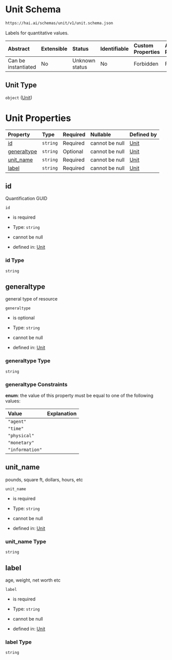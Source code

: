 # Unit Schema

```txt
https://hai.ai/schemas/unit/v1/unit.schema.json
```

Labels for quantitative values.

| Abstract            | Extensible | Status         | Identifiable | Custom Properties | Additional Properties | Access Restrictions | Defined In                                                                        |
| :------------------ | :--------- | :------------- | :----------- | :---------------- | :-------------------- | :------------------ | :-------------------------------------------------------------------------------- |
| Can be instantiated | No         | Unknown status | No           | Forbidden         | Forbidden             | none                | [unit.schema.json](../../schemas/unit/v1/unit.schema.json "open original schema") |

## Unit Type

`object` ([Unit](unit.md))

# Unit Properties

| Property                    | Type     | Required | Nullable       | Defined by                                                                                                       |
| :-------------------------- | :------- | :------- | :------------- | :--------------------------------------------------------------------------------------------------------------- |
| [id](#id)                   | `string` | Required | cannot be null | [Unit](unit-properties-id.md "https://hai.ai/schemas/unit/v1/unit.schema.json#/properties/id")                   |
| [generaltype](#generaltype) | `string` | Optional | cannot be null | [Unit](unit-properties-generaltype.md "https://hai.ai/schemas/unit/v1/unit.schema.json#/properties/generaltype") |
| [unit\_name](#unit_name)    | `string` | Required | cannot be null | [Unit](unit-properties-unit_name.md "https://hai.ai/schemas/unit/v1/unit.schema.json#/properties/unit_name")     |
| [label](#label)             | `string` | Required | cannot be null | [Unit](unit-properties-label.md "https://hai.ai/schemas/unit/v1/unit.schema.json#/properties/label")             |

## id

Quantification GUID

`id`

*   is required

*   Type: `string`

*   cannot be null

*   defined in: [Unit](unit-properties-id.md "https://hai.ai/schemas/unit/v1/unit.schema.json#/properties/id")

### id Type

`string`

## generaltype

general type of resource

`generaltype`

*   is optional

*   Type: `string`

*   cannot be null

*   defined in: [Unit](unit-properties-generaltype.md "https://hai.ai/schemas/unit/v1/unit.schema.json#/properties/generaltype")

### generaltype Type

`string`

### generaltype Constraints

**enum**: the value of this property must be equal to one of the following values:

| Value           | Explanation |
| :-------------- | :---------- |
| `"agent"`       |             |
| `"time"`        |             |
| `"physical"`    |             |
| `"monetary"`    |             |
| `"information"` |             |

## unit\_name

pounds, square ft, dollars, hours, etc

`unit_name`

*   is required

*   Type: `string`

*   cannot be null

*   defined in: [Unit](unit-properties-unit_name.md "https://hai.ai/schemas/unit/v1/unit.schema.json#/properties/unit_name")

### unit\_name Type

`string`

## label

age, weight, net worth etc

`label`

*   is required

*   Type: `string`

*   cannot be null

*   defined in: [Unit](unit-properties-label.md "https://hai.ai/schemas/unit/v1/unit.schema.json#/properties/label")

### label Type

`string`
